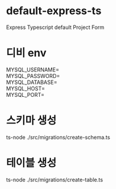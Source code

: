 # default-express-ts
Express Typescript default Project Form

# 디비 env 
MYSQL_USERNAME=<br>
MYSQL_PASSWORD=<br>
MYSQL_DATABASE=<br>
MYSQL_HOST=<br>
MYSQL_PORT=<br>

# 스키마 생성
ts-node ./src/migrations/create-schema.ts

# 테이블 생성
ts-node ./src/migrations/create-table.ts
